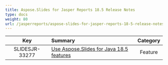 ```yaml
---
title: Aspose.Slides for Jasper Reports 18.5 Release Notes
type: docs
weight: 80
url: /jasperreports/aspose-slides-for-jasper-reports-18-5-release-notes/
---
```


|**Key** |**Summary** |**Category** |
| :-: | :- | :-: |
|SLIDESJR-33277|[Use Aspose.Slides for Java 18.5 features](https://docs.aspose.com/display/slidesjava/Aspose.Slides+for+Java+18.5+Release+Notes)|Feature|

